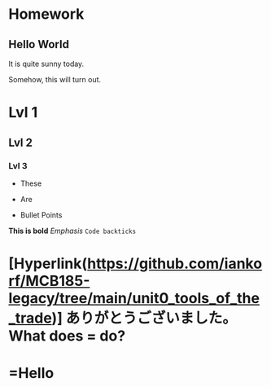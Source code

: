 # Homework
## Hello World
It is quite sunny today.

Somehow, this will turn out.

# Lvl 1
## Lvl 2
### Lvl 3

- These
+ Are
* Bullet Points

**This is bold**
*Emphasis*
`Code backticks`

[Hyperlink(https://github.com/iankorf/MCB185-legacy/tree/main/unit0_tools_of_the_trade)]
ありがとうございました。
What does = do?
=
=Hello
==


